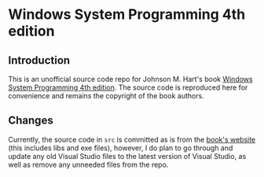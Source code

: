 # Windows System Programming 4th edition

## Introduction

This is an unofficial source code repo for Johnson M. Hart's book [Windows System Programming 4th edition](https://www.ebooks.com/en-au/book/726522/windows-system-programming/hart-johnson-m/). The source code is reproduced here for convenience and remains the copyright of the book authors.

## Changes

Currently, the source code in `src` is committed as is from the [book's website](http://jmhartsoftware.com/) (this includes libs and exe files), however, I do plan to go through and update any old Visual Studio files to the latest version of Visual Studio, as well as remove any unneeded files from the repo.
